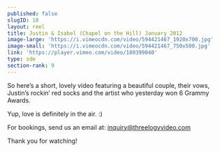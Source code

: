 ```yaml
---
published: false
slugID: 10
layout: reel
title: Justin & Isabel (Chapel on the Hill) January 2012
image-large: 'https://i.vimeocdn.com/video/594421467_1920x700.jpg'
image-small: 'https://i.vimeocdn.com/video/594421467_750x500.jpg'
link: 'https://player.vimeo.com/video/180399040'
type: sde
section-rank: 9
---
```

So here’s a short, lovely video featuring a beautiful couple, their vows, Justin’s rockin’ red socks and the artist who yesterday won 6 Grammy Awards.

Yup, love is definitely in the air. :)

For bookings, send us an email at: inquiry@threelogyvideo.com

Thank you for watching!
